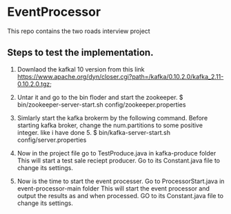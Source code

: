 # EventProcessor
This repo contains the two roads interview project

Steps to test  the implementation.
------------------------------------------

1. Downlaod the kafkal 10 version from this link https://www.apache.org/dyn/closer.cgi?path=/kafka/0.10.2.0/kafka_2.11-0.10.2.0.tgz;

2. Untar it and go to the bin floder and start the zookeeper.
 $ bin/zookeeper-server-start.sh config/zookeeper.properties
 
3. Simlarly start the kafka brokerm by the following command.
Before starting kafka broker, change the num.partitions to some positive integer. like i have done 5.
$ bin/kafka-server-start.sh config/server.properties

4. Now in the project file go to TestProduce.java in kafka-produce folder
This will start a test sale reciept producer.
Go to its Constant.java file to change its settings.

5. Now is the time to start the event processer. Go to ProcessorStart.java in event-processor-main folder
This will start the event processor and output the results as and when processed.
GO to its Constant.java file to change its settings.
